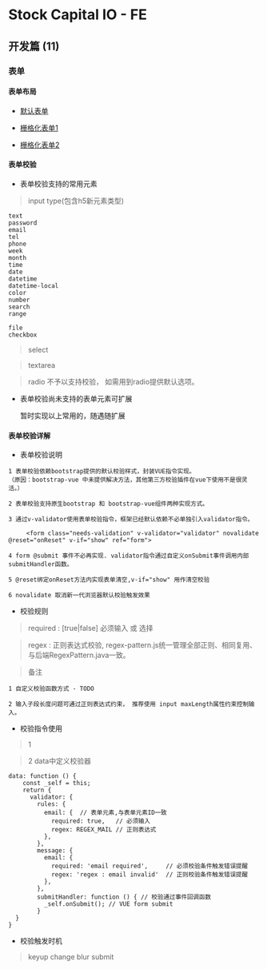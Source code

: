 # Stock Capital IO - FE

## 开发篇 (11)

### 表单

#### 表单布局

- [默认表单](/sample/fe/form)

- [栅格化表单1](/sample/fe/form/grid)

- [栅格化表单2](/sample/fe/form/inline)

#### 表单校验

- 表单校验支持的常用元素

> input type(包含h5新元素类型)

    text
    password
    email
    tel
    phone
    week
    month
    time
    date
    datetime
    datetime-local
    color
    number
    search
    range

    file
    checkbox

> select

> textarea

> radio 不予以支持校验， 如需用到radio提供默认选项。

- 表单校验尚未支持的表单元素可扩展

    暂时实现以上常用的，随遇随扩展

#### 表单校验详解

- 表单校验说明

>
    1 表单校验依赖bootstrap提供的默认校验样式，封装VUE指令实现。
    （原因：bootstrap-vue 中未提供解决方法，其他第三方校验插件在vue下使用不是很灵活。）

    2 表单校验支持原生bootstrap 和 bootstrap-vue组件两种实现方式。
    
    3 通过v-validator使用表单校验指令，框架已经默认依赖不必单独引入validator指令。
         
         <form class="needs-validation" v-validator="validator" novalidate @reset="onReset" v-if="show" ref="form">
    
    4 form @submit 事件不必再实现. validator指令通过自定义onSubmit事件调用内部submitHandler函数。

    5 @reset绑定onReset方法内实现表单清空,v-if="show" 用作清空校验
    
    6 novalidate 取消新一代浏览器默认校验触发效果
        
- 校验规则

> required : [true|false] 必须输入 或 选择 

> regex : 正则表达式校验, regex-pattern.js统一管理全部正则、相同复用、与后端RegexPattern.java一致。

> 备注

    1 自定义校验函数方式 - TODO
    
    2 输入子段长度问题可通过正则表达式约束， 推荐使用 input maxLength属性约束控制输入。

- 校验指令使用

> 1 <form v-validator="validator"> 

> 2 data中定义校验器

    data: function () {
        const _self = this;
        return {
          validator: {
            rules: {
              email: {  // 表单元素,与表单元素ID一致
                required: true,   // 必须输入
                regex: REGEX_MAIL // 正则表达式
              },
            },
            message: {
              email: {
                required: 'email required',     // 必须校验条件触发错误提醒
                regex: 'regex : email invalid'  // 正则校验条件触发错误提醒
              },
            },
            submitHandler: function () { // 校验通过事件回调函数
              _self.onSubmit(); // VUE form submit
            }
      }
    }


- 校验触发时机

> keyup
> change
> blur
> submit
